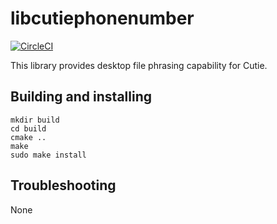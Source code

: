 # libcutiephonenumber

[![CircleCI](https://dl.circleci.com/status-badge/img/gh/cutie-shell/libcutiedesktopfilephraser/tree/cutie.svg?style=svg)](https://dl.circleci.com/status-badge/redirect/gh/cutie-shell/libcutiedesktopfilephraser/tree/cutie)

This library provides desktop file phrasing capability for Cutie.

## Building and installing

```
mkdir build
cd build
cmake ..
make
sudo make install
```

## Troubleshooting
None
